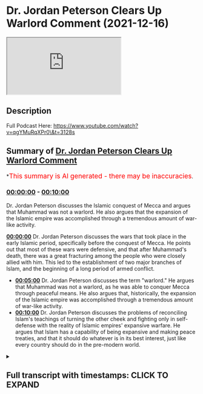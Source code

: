# Dr. Jordan Peterson Clears Up Warlord Comment (2021-12-16)

<iframe loading='lazy' src='https://www.youtube.com/embed/v0qZCupZ2SU'></iframe>

## Description

Full Podcast Here: https://www.youtube.com/watch?v=qgYMuRqXPr0\&t=3128s

## Summary of [Dr. Jordan Peterson Clears Up Warlord Comment](https://www.youtube.com/watch?v=v0qZCupZ2SU)

\*<span style="color:red; font-size:125%">This summary is AI generated - there may be inaccuracies</span>.

### [00:00:00](https://www.youtube.com/watch?v=v0qZCupZ2SU\&t=0) - [00:10:00](https://www.youtube.com/watch?v=v0qZCupZ2SU\&t=600)

Dr. Jordan Peterson discusses the Islamic conquest of Mecca and argues that Muhammad was not a warlord. He also argues that the expansion of the Islamic empire was accomplished through a tremendous amount of war-like activity.

**[00:00:00](https://www.youtube.com/watch?v=v0qZCupZ2SU\&t=0)** Dr. Jordan Peterson discusses the wars that took place in the early Islamic period, specifically before the conquest of Mecca. He points out that most of these wars were defensive, and that after Muhammad's death, there was a great fracturing among the people who were closely allied with him. This led to the establishment of two major branches of Islam, and the beginning of a long period of armed conflict.

*   **[00:05:00](https://www.youtube.com/watch?v=v0qZCupZ2SU\&t=300)**  Dr. Jordan Peterson discusses the term "warlord." He argues that Muhammad was not a warlord, as he was able to conquer Mecca through peaceful means. He also argues that, historically, the expansion of the Islamic empire was accomplished through a tremendous amount of war-like activity.
*   **[00:10:00](https://www.youtube.com/watch?v=v0qZCupZ2SU\&t=600)** Dr. Jordan Peterson discusses the problems of reconciling Islam's teachings of turning the other cheek and fighting only in self-defense with the reality of Islamic empires' expansive warfare. He argues that Islam has a capability of being expansive and making peace treaties, and that it should do whatever is in its best interest, just like every country should do in the pre-modern world.

<details><summary><h2>Full transcript with timestamps: CLICK TO EXPAND</h2></summary>

[0:00:00](https://youtu.be/v0qZCupZ2SU?t=0) uh there was a time of persecution and\
[0:00:02](https://youtu.be/v0qZCupZ2SU?t=2) then after that\
[0:00:03](https://youtu.be/v0qZCupZ2SU?t=3) um\
[0:00:04](https://youtu.be/v0qZCupZ2SU?t=4) he went he went to different places he\
[0:00:06](https://youtu.be/v0qZCupZ2SU?t=6) went to tariff\
[0:00:07](https://youtu.be/v0qZCupZ2SU?t=7) which is a place outside of mecca he\
[0:00:09](https://youtu.be/v0qZCupZ2SU?t=9) went to el salvador two clans two tribes\
[0:00:13](https://youtu.be/v0qZCupZ2SU?t=13) and what it was is that he was he was\
[0:00:15](https://youtu.be/v0qZCupZ2SU?t=15) trying to get support for his project or\
[0:00:18](https://youtu.be/v0qZCupZ2SU?t=18) the monotheistic project because he was\
[0:00:20](https://youtu.be/v0qZCupZ2SU?t=20) being boycotted et cetera he eventually\
[0:00:22](https://youtu.be/v0qZCupZ2SU?t=22) got it from us\
[0:00:24](https://youtu.be/v0qZCupZ2SU?t=24) these two tribes because they actually\
[0:00:25](https://youtu.be/v0qZCupZ2SU?t=25) believed in the religion of islam this\
[0:00:27](https://youtu.be/v0qZCupZ2SU?t=27) is documented like without a shadow of a\
[0:00:29](https://youtu.be/v0qZCupZ2SU?t=29) doubt this is what happened and then is\
[0:00:31](https://youtu.be/v0qZCupZ2SU?t=31) this in the medina is this the medina\
[0:00:33](https://youtu.be/v0qZCupZ2SU?t=33) period that you're speaking out so this\
[0:00:34](https://youtu.be/v0qZCupZ2SU?t=34) is actually technically the meccan\
[0:00:36](https://youtu.be/v0qZCupZ2SU?t=36) period\
[0:00:37](https://youtu.be/v0qZCupZ2SU?t=37) okay still the meccan period yeah so\
[0:00:39](https://youtu.be/v0qZCupZ2SU?t=39) right before medina literally was\
[0:00:40](https://youtu.be/v0qZCupZ2SU?t=40) established because medina is the it was\
[0:00:42](https://youtu.be/v0qZCupZ2SU?t=42) it was so called after the prophet\
[0:00:44](https://youtu.be/v0qZCupZ2SU?t=44) because medina just literally means the\
[0:00:46](https://youtu.be/v0qZCupZ2SU?t=46) city in arabic it was called the\
[0:00:48](https://youtu.be/v0qZCupZ2SU?t=48) ethereum before and then they changed it\
[0:00:49](https://youtu.be/v0qZCupZ2SU?t=49) into madina to nebi like the city of the\
[0:00:51](https://youtu.be/v0qZCupZ2SU?t=51) prophet and so that's why it was kind of\
[0:00:53](https://youtu.be/v0qZCupZ2SU?t=53) called medina after that\
[0:00:55](https://youtu.be/v0qZCupZ2SU?t=55) in that time period so you've got 13\
[0:00:57](https://youtu.be/v0qZCupZ2SU?t=57) years of medina\
[0:00:58](https://youtu.be/v0qZCupZ2SU?t=58) the vast majority i'm not going to say\
[0:01:00](https://youtu.be/v0qZCupZ2SU?t=60) all about the vast majority of wars that\
[0:01:02](https://youtu.be/v0qZCupZ2SU?t=62) took place\
[0:01:03](https://youtu.be/v0qZCupZ2SU?t=63) and in fact all of the wars that took\
[0:01:04](https://youtu.be/v0qZCupZ2SU?t=64) place before the conquest of mecca were\
[0:01:06](https://youtu.be/v0qZCupZ2SU?t=66) defensive so the pagan arabs went to\
[0:01:09](https://youtu.be/v0qZCupZ2SU?t=69) medina and tried to siege it\
[0:01:14](https://youtu.be/v0qZCupZ2SU?t=74) and all of these are names of wars in\
[0:01:16](https://youtu.be/v0qZCupZ2SU?t=76) fact there was according to monschola\
[0:01:18](https://youtu.be/v0qZCupZ2SU?t=78) there were 19 such wars\
[0:01:20](https://youtu.be/v0qZCupZ2SU?t=80) in 10 years so that's almost an average\
[0:01:23](https://youtu.be/v0qZCupZ2SU?t=83) of two wars every year and for me i see\
[0:01:26](https://youtu.be/v0qZCupZ2SU?t=86) that actually as an evidence for prophet\
[0:01:27](https://youtu.be/v0qZCupZ2SU?t=87) because the prophet was actually\
[0:01:28](https://youtu.be/v0qZCupZ2SU?t=88) fighting in these wars he wasn't just\
[0:01:30](https://youtu.be/v0qZCupZ2SU?t=90) you know throwing people around telling\
[0:01:31](https://youtu.be/v0qZCupZ2SU?t=91) him to fight for him he was fighting in\
[0:01:33](https://youtu.be/v0qZCupZ2SU?t=93) them and there were defensive wars\
[0:01:35](https://youtu.be/v0qZCupZ2SU?t=95) um\
[0:01:36](https://youtu.be/v0qZCupZ2SU?t=96) so in that time period what happened was\
[0:01:38](https://youtu.be/v0qZCupZ2SU?t=98) i'll give you one okay so okay so let me\
[0:01:40](https://youtu.be/v0qZCupZ2SU?t=100) let me interject something there because\
[0:01:42](https://youtu.be/v0qZCupZ2SU?t=102) that's\
[0:01:43](https://youtu.be/v0qZCupZ2SU?t=103) that's that's very that's a very hard\
[0:01:44](https://youtu.be/v0qZCupZ2SU?t=104) thing for me to\
[0:01:46](https://youtu.be/v0qZCupZ2SU?t=106) to get straight in my mind yes now\
[0:01:49](https://youtu.be/v0qZCupZ2SU?t=109) um\
[0:01:50](https://youtu.be/v0qZCupZ2SU?t=110) i would say that and the division in\
[0:01:53](https://youtu.be/v0qZCupZ2SU?t=113) islam that occurred almost immediately\
[0:01:55](https://youtu.be/v0qZCupZ2SU?t=115) upon muhammad's death and which has not\
[0:01:58](https://youtu.be/v0qZCupZ2SU?t=118) been rectified to this day quite the\
[0:02:00](https://youtu.be/v0qZCupZ2SU?t=120) contrary that's also you know that's a\
[0:02:02](https://youtu.be/v0qZCupZ2SU?t=122) problem for everyone it's a problem for\
[0:02:04](https://youtu.be/v0qZCupZ2SU?t=124) muslims it's a problem for christians\
[0:02:05](https://youtu.be/v0qZCupZ2SU?t=125) it's a problem for everyone and it's a\
[0:02:07](https://youtu.be/v0qZCupZ2SU?t=127) problem that could really get out of\
[0:02:08](https://youtu.be/v0qZCupZ2SU?t=128) hand now it's not like i don't know that\
[0:02:10](https://youtu.be/v0qZCupZ2SU?t=130) the protestants and the catholics were\
[0:02:11](https://youtu.be/v0qZCupZ2SU?t=131) at each other's throats for you know\
[0:02:13](https://youtu.be/v0qZCupZ2SU?t=133) hundreds of years so\
[0:02:14](https://youtu.be/v0qZCupZ2SU?t=134) but that's that's not the issue at the\
[0:02:17](https://youtu.be/v0qZCupZ2SU?t=137) moment so\
[0:02:19](https://youtu.be/v0qZCupZ2SU?t=139) now in in islam there's a tremendous\
[0:02:21](https://youtu.be/v0qZCupZ2SU?t=141) emphasis on christ's doctrines as well\
[0:02:24](https://youtu.be/v0qZCupZ2SU?t=144) and there isn't any evidence that christ\
[0:02:26](https://youtu.be/v0qZCupZ2SU?t=146) himself took part in let's say wars\
[0:02:30](https://youtu.be/v0qZCupZ2SU?t=150) okay so\
[0:02:31](https://youtu.be/v0qZCupZ2SU?t=151) it's hard\
[0:02:32](https://youtu.be/v0qZCupZ2SU?t=152) and i mean\
[0:02:33](https://youtu.be/v0qZCupZ2SU?t=153) what do you mean okay well if you if you\
[0:02:35](https://youtu.be/v0qZCupZ2SU?t=155) analyze christ as an archetype\
[0:02:37](https://youtu.be/v0qZCupZ2SU?t=157) when he comes back in his second coming\
[0:02:39](https://youtu.be/v0qZCupZ2SU?t=159) he is going to dominate the world\
[0:02:42](https://youtu.be/v0qZCupZ2SU?t=162) and one can say well that's not the\
[0:02:43](https://youtu.be/v0qZCupZ2SU?t=163) historical christ but when we're when\
[0:02:45](https://youtu.be/v0qZCupZ2SU?t=165) we're looking at him in the way\
[0:02:47](https://youtu.be/v0qZCupZ2SU?t=167) look that's a reasonable that's a\
[0:02:48](https://youtu.be/v0qZCupZ2SU?t=168) reasonable objective\
[0:02:50](https://youtu.be/v0qZCupZ2SU?t=170) and i understand that a judge a judge\
[0:02:52](https://youtu.be/v0qZCupZ2SU?t=172) has a judge has that that martial\
[0:02:55](https://youtu.be/v0qZCupZ2SU?t=175) element and i don't think it's\
[0:02:56](https://youtu.be/v0qZCupZ2SU?t=176) reasonable to use the archetypal\
[0:02:58](https://youtu.be/v0qZCupZ2SU?t=178) representation as an argument against\
[0:03:00](https://youtu.be/v0qZCupZ2SU?t=180) the historical reality and look i'm not\
[0:03:02](https://youtu.be/v0qZCupZ2SU?t=182) saying to you that i know that what\
[0:03:05](https://youtu.be/v0qZCupZ2SU?t=185) muhammad did was wrong that isn't what\
[0:03:07](https://youtu.be/v0qZCupZ2SU?t=187) i'm saying i'm saying that i don't\
[0:03:10](https://youtu.be/v0qZCupZ2SU?t=190) understand\
[0:03:11](https://youtu.be/v0qZCupZ2SU?t=191) how\
[0:03:12](https://youtu.be/v0qZCupZ2SU?t=192) participation in those defense of wars\
[0:03:15](https://youtu.be/v0qZCupZ2SU?t=195) let's say but then that was also\
[0:03:16](https://youtu.be/v0qZCupZ2SU?t=196) followed by a tremendous explosion of\
[0:03:18](https://youtu.be/v0qZCupZ2SU?t=198) islamic expansion right the biggest\
[0:03:20](https://youtu.be/v0qZCupZ2SU?t=200) empire the world had ever seen in a very\
[0:03:22](https://youtu.be/v0qZCupZ2SU?t=202) short period of time\
[0:03:23](https://youtu.be/v0qZCupZ2SU?t=203) right at right at europe's doors\
[0:03:26](https://youtu.be/v0qZCupZ2SU?t=206) and so\
[0:03:27](https://youtu.be/v0qZCupZ2SU?t=207) and that was also followed by the\
[0:03:29](https://youtu.be/v0qZCupZ2SU?t=209) severance of the islamic faith into two\
[0:03:31](https://youtu.be/v0qZCupZ2SU?t=211) major categories and and interned\
[0:03:33](https://youtu.be/v0qZCupZ2SU?t=213) conflict there and so there's that that\
[0:03:35](https://youtu.be/v0qZCupZ2SU?t=215) stream of of\
[0:03:37](https://youtu.be/v0qZCupZ2SU?t=217) of armed conflict activity i i think\
[0:03:41](https://youtu.be/v0qZCupZ2SU?t=221) that you're\
[0:03:42](https://youtu.be/v0qZCupZ2SU?t=222) with respect i i don't think you're\
[0:03:43](https://youtu.be/v0qZCupZ2SU?t=223) getting the history fully right here\
[0:03:45](https://youtu.be/v0qZCupZ2SU?t=225) because well\
[0:03:46](https://youtu.be/v0qZCupZ2SU?t=226) go yep that's fine cool yeah the the the\
[0:03:49](https://youtu.be/v0qZCupZ2SU?t=229) the war in germany that the wars between\
[0:03:51](https://youtu.be/v0qZCupZ2SU?t=231) shia and sunnah or what would then be\
[0:03:54](https://youtu.be/v0qZCupZ2SU?t=234) it's not really between sunnah because\
[0:03:55](https://youtu.be/v0qZCupZ2SU?t=235) quite frankly shiism had not been\
[0:03:57](https://youtu.be/v0qZCupZ2SU?t=237) established does it but the the the wars\
[0:03:59](https://youtu.be/v0qZCupZ2SU?t=239) of the companions how many people died\
[0:04:01](https://youtu.be/v0qZCupZ2SU?t=241) in those wars\
[0:04:03](https://youtu.be/v0qZCupZ2SU?t=243) do we have any numbers\
[0:04:04](https://youtu.be/v0qZCupZ2SU?t=244) for maximum we can say but it's but\
[0:04:07](https://youtu.be/v0qZCupZ2SU?t=247) fair look fair enough man and it's not\
[0:04:09](https://youtu.be/v0qZCupZ2SU?t=249) like it's not chris it's not like\
[0:04:10](https://youtu.be/v0qZCupZ2SU?t=250) christianity hasn't been rife with\
[0:04:12](https://youtu.be/v0qZCupZ2SU?t=252) internecine conflict yes\
[0:04:15](https://youtu.be/v0qZCupZ2SU?t=255) but but the fact is is that it was\
[0:04:17](https://youtu.be/v0qZCupZ2SU?t=257) almost immediately after muhammad's\
[0:04:19](https://youtu.be/v0qZCupZ2SU?t=259) death that this fracturing took place\
[0:04:20](https://youtu.be/v0qZCupZ2SU?t=260) among the people that were closely\
[0:04:22](https://youtu.be/v0qZCupZ2SU?t=262) allied with him and it was a bloody\
[0:04:23](https://youtu.be/v0qZCupZ2SU?t=263) fracturing and it isn't obvious that\
[0:04:25](https://youtu.be/v0qZCupZ2SU?t=265) it's been wrapped\
[0:04:27](https://youtu.be/v0qZCupZ2SU?t=267) how bloody was it well how bloody does\
[0:04:29](https://youtu.be/v0qZCupZ2SU?t=269) it have to be you know it doesn't take\
[0:04:30](https://youtu.be/v0qZCupZ2SU?t=270) much\
[0:04:31](https://youtu.be/v0qZCupZ2SU?t=271) okay\
[0:04:32](https://youtu.be/v0qZCupZ2SU?t=272) well let's be honest let's be fair yeah\
[0:04:34](https://youtu.be/v0qZCupZ2SU?t=274) yeah\
[0:04:35](https://youtu.be/v0qZCupZ2SU?t=275) let's be fair right with with with with\
[0:04:37](https://youtu.be/v0qZCupZ2SU?t=277) the wars that took place 30 to 40 years\
[0:04:39](https://youtu.be/v0qZCupZ2SU?t=279) and it wasn't immediately after because\
[0:04:40](https://youtu.be/v0qZCupZ2SU?t=280) you said that in the video the day he\
[0:04:42](https://youtu.be/v0qZCupZ2SU?t=282) died that's wrong he didn't happen the\
[0:04:44](https://youtu.be/v0qZCupZ2SU?t=284) day he died it happened 30 to four years\
[0:04:45](https://youtu.be/v0qZCupZ2SU?t=285) after\
[0:04:46](https://youtu.be/v0qZCupZ2SU?t=286) it happened 30 to 40 years after and how\
[0:04:48](https://youtu.be/v0qZCupZ2SU?t=288) long how how many people how many\
[0:04:50](https://youtu.be/v0qZCupZ2SU?t=290) members of muhammad's immediate family\
[0:04:52](https://youtu.be/v0qZCupZ2SU?t=292) survived during that 30 years\
[0:04:55](https://youtu.be/v0qZCupZ2SU?t=295) my understanding was that most of his\
[0:04:56](https://youtu.be/v0qZCupZ2SU?t=296) immediate family died in armed conflict\
[0:04:59](https://youtu.be/v0qZCupZ2SU?t=299) relatively immediate family died in his\
[0:05:00](https://youtu.be/v0qZCupZ2SU?t=300) own lifetime\
[0:05:02](https://youtu.be/v0qZCupZ2SU?t=302) yes well i'm not speaking of them but\
[0:05:04](https://youtu.be/v0qZCupZ2SU?t=304) i'm speaking of what happened after he\
[0:05:05](https://youtu.be/v0qZCupZ2SU?t=305) died that's right because yeah okay look\
[0:05:08](https://youtu.be/v0qZCupZ2SU?t=308) first first fact\
[0:05:10](https://youtu.be/v0qZCupZ2SU?t=310) muhammad\
[0:05:11](https://youtu.be/v0qZCupZ2SU?t=311) uh salah sallam we say salah meaning\
[0:05:13](https://youtu.be/v0qZCupZ2SU?t=313) peace and blessings upon him\
[0:05:16](https://youtu.be/v0qZCupZ2SU?t=316) all of his children died in his life\
[0:05:19](https://youtu.be/v0qZCupZ2SU?t=319) okay except for one\
[0:05:21](https://youtu.be/v0qZCupZ2SU?t=321) so most of the members of his immediate\
[0:05:23](https://youtu.be/v0qZCupZ2SU?t=323) family and his wife died khadija died\
[0:05:25](https://youtu.be/v0qZCupZ2SU?t=325) his uncle abu talib died his other uncle\
[0:05:27](https://youtu.be/v0qZCupZ2SU?t=327) hamza died they all died within his\
[0:05:30](https://youtu.be/v0qZCupZ2SU?t=330) lifetime either due to illness or due to\
[0:05:33](https://youtu.be/v0qZCupZ2SU?t=333) some other some other cause war for\
[0:05:35](https://youtu.be/v0qZCupZ2SU?t=335) example like one of the defensive was\
[0:05:37](https://youtu.be/v0qZCupZ2SU?t=337) hamza died\
[0:05:38](https://youtu.be/v0qZCupZ2SU?t=338) and by the way muhammad forgave his\
[0:05:40](https://youtu.be/v0qZCupZ2SU?t=340) killer and that's something which which\
[0:05:41](https://youtu.be/v0qZCupZ2SU?t=341) goes against the warlord thesis because\
[0:05:44](https://youtu.be/v0qZCupZ2SU?t=344) when he then conquered mecca\
[0:05:46](https://youtu.be/v0qZCupZ2SU?t=346) when he conquered mecca he was actually\
[0:05:48](https://youtu.be/v0qZCupZ2SU?t=348) no fighting i'm not sure if you know\
[0:05:49](https://youtu.be/v0qZCupZ2SU?t=349) this it's called fat\
[0:05:51](https://youtu.be/v0qZCupZ2SU?t=351) when he went into and conquered mecca he\
[0:05:53](https://youtu.be/v0qZCupZ2SU?t=353) didn't fight anybody\
[0:05:55](https://youtu.be/v0qZCupZ2SU?t=355) it was no fighting there were a few\
[0:05:56](https://youtu.be/v0qZCupZ2SU?t=356) people that that were exempted but he\
[0:05:59](https://youtu.be/v0qZCupZ2SU?t=359) actually quoted what joseph quoted to\
[0:06:01](https://youtu.be/v0qZCupZ2SU?t=361) his brothers in the quran in the quran\
[0:06:04](https://youtu.be/v0qZCupZ2SU?t=364) which is letter 3 by alaikum that no\
[0:06:06](https://youtu.be/v0qZCupZ2SU?t=366) blame is on you today and so and this by\
[0:06:09](https://youtu.be/v0qZCupZ2SU?t=369) the way is a bedrock example of\
[0:06:11](https://youtu.be/v0qZCupZ2SU?t=371) forgiveness in islam because these were\
[0:06:13](https://youtu.be/v0qZCupZ2SU?t=373) people that were persecuting him for 13\
[0:06:15](https://youtu.be/v0qZCupZ2SU?t=375) years these are people that were that\
[0:06:17](https://youtu.be/v0qZCupZ2SU?t=377) killed his uncle like i said there's one\
[0:06:18](https://youtu.be/v0qZCupZ2SU?t=378) person called washi\
[0:06:20](https://youtu.be/v0qZCupZ2SU?t=380) who um who literally killed his uncle\
[0:06:23](https://youtu.be/v0qZCupZ2SU?t=383) and uh and mutilated his body and he\
[0:06:26](https://youtu.be/v0qZCupZ2SU?t=386) said\
[0:06:27](https://youtu.be/v0qZCupZ2SU?t=387) to ashi i forgive you but i can't i\
[0:06:29](https://youtu.be/v0qZCupZ2SU?t=389) can't see your face because of how\
[0:06:31](https://youtu.be/v0qZCupZ2SU?t=391) how\
[0:06:32](https://youtu.be/v0qZCupZ2SU?t=392) he said\
[0:06:37](https://youtu.be/v0qZCupZ2SU?t=397) he said can you keep your face away from\
[0:06:38](https://youtu.be/v0qZCupZ2SU?t=398) me because i can't psychologically i\
[0:06:40](https://youtu.be/v0qZCupZ2SU?t=400) can't bring my faith but i do forgive\
[0:06:41](https://youtu.be/v0qZCupZ2SU?t=401) you he said so he forgave people that\
[0:06:43](https://youtu.be/v0qZCupZ2SU?t=403) killed his own family members\
[0:06:46](https://youtu.be/v0qZCupZ2SU?t=406) and this was after he he himself\
[0:06:48](https://youtu.be/v0qZCupZ2SU?t=408) attempted a treaty with the pagans\
[0:06:50](https://youtu.be/v0qZCupZ2SU?t=410) called hodebiya\
[0:06:52](https://youtu.be/v0qZCupZ2SU?t=412) and so they broke the treaty and that's\
[0:06:54](https://youtu.be/v0qZCupZ2SU?t=414) what initiated the conquest of mecca\
[0:06:55](https://youtu.be/v0qZCupZ2SU?t=415) which was\
[0:06:57](https://youtu.be/v0qZCupZ2SU?t=417) not a conquest that was\
[0:06:58](https://youtu.be/v0qZCupZ2SU?t=418) fighting now if you compare this because\
[0:07:00](https://youtu.be/v0qZCupZ2SU?t=420) i think the comparison if there's any\
[0:07:02](https://youtu.be/v0qZCupZ2SU?t=422) comparison that can be or should be made\
[0:07:04](https://youtu.be/v0qZCupZ2SU?t=424) it's the it's jesus's second coming with\
[0:07:07](https://youtu.be/v0qZCupZ2SU?t=427) muhammad in the medinan period not in\
[0:07:09](https://youtu.be/v0qZCupZ2SU?t=429) the meccan period in the meccan period\
[0:07:11](https://youtu.be/v0qZCupZ2SU?t=431) both were being persecuted jesus in his\
[0:07:13](https://youtu.be/v0qZCupZ2SU?t=433) life and muhammad in his in the meccan\
[0:07:16](https://youtu.be/v0qZCupZ2SU?t=436) period but jesus when he comes back he\
[0:07:18](https://youtu.be/v0qZCupZ2SU?t=438) will then get authority and he will be i\
[0:07:20](https://youtu.be/v0qZCupZ2SU?t=440) uh he will be ruling with the iron\
[0:07:22](https://youtu.be/v0qZCupZ2SU?t=442) scepter according to the bible he would\
[0:07:24](https://youtu.be/v0qZCupZ2SU?t=444) be crushing his uh\
[0:07:26](https://youtu.be/v0qZCupZ2SU?t=446) he will be crushing his enemies as it\
[0:07:28](https://youtu.be/v0qZCupZ2SU?t=448) says in corinthians under his for\
[0:07:30](https://youtu.be/v0qZCupZ2SU?t=450) humbling his enemies under his foot uh\
[0:07:32](https://youtu.be/v0qZCupZ2SU?t=452) and killing and violent violent stuff so\
[0:07:34](https://youtu.be/v0qZCupZ2SU?t=454) in fact\
[0:07:36](https://youtu.be/v0qZCupZ2SU?t=456) i will actually argue today that the new\
[0:07:38](https://youtu.be/v0qZCupZ2SU?t=458) testament representation of jesus christ\
[0:07:41](https://youtu.be/v0qZCupZ2SU?t=461) in his second coming is way more violent\
[0:07:44](https://youtu.be/v0qZCupZ2SU?t=464) than muhammad's\
[0:07:45](https://youtu.be/v0qZCupZ2SU?t=465) conquests in the medina okay well look\
[0:07:48](https://youtu.be/v0qZCupZ2SU?t=468) like i said i wasn't i wasn't trying to\
[0:07:50](https://youtu.be/v0qZCupZ2SU?t=470) make the case i wasn't trying to make\
[0:07:52](https://youtu.be/v0qZCupZ2SU?t=472) the case that\
[0:07:54](https://youtu.be/v0qZCupZ2SU?t=474) what happened in mecca or medina was\
[0:07:56](https://youtu.be/v0qZCupZ2SU?t=476) wrong like so let me explain that a\
[0:07:58](https://youtu.be/v0qZCupZ2SU?t=478) little bit\
[0:08:00](https://youtu.be/v0qZCupZ2SU?t=480) so\
[0:08:01](https://youtu.be/v0qZCupZ2SU?t=481) christian europe fought a defensive war\
[0:08:03](https://youtu.be/v0qZCupZ2SU?t=483) against the nazis\
[0:08:05](https://youtu.be/v0qZCupZ2SU?t=485) it isn't obvious that that was wrong i\
[0:08:07](https://youtu.be/v0qZCupZ2SU?t=487) don't think that was i wouldn't say\
[0:08:08](https://youtu.be/v0qZCupZ2SU?t=488) that's defensive\
[0:08:10](https://youtu.be/v0qZCupZ2SU?t=490) well okay fine but but i understand the\
[0:08:12](https://youtu.be/v0qZCupZ2SU?t=492) concept of defense of war\
[0:08:16](https://youtu.be/v0qZCupZ2SU?t=496) america\
[0:08:17](https://youtu.be/v0qZCupZ2SU?t=497) america when america got involved in\
[0:08:18](https://youtu.be/v0qZCupZ2SU?t=498) world war ii\
[0:08:20](https://youtu.be/v0qZCupZ2SU?t=500) it was not under immediate threat by\
[0:08:21](https://youtu.be/v0qZCupZ2SU?t=501) germany and they colonized it and here's\
[0:08:24](https://youtu.be/v0qZCupZ2SU?t=504) the thing caught it it overtook western\
[0:08:27](https://youtu.be/v0qZCupZ2SU?t=507) germany you see and well\
[0:08:29](https://youtu.be/v0qZCupZ2SU?t=509) here's the thing the term warlord that\
[0:08:31](https://youtu.be/v0qZCupZ2SU?t=511) you use with the prophet you've never\
[0:08:32](https://youtu.be/v0qZCupZ2SU?t=512) used with harry truman you've never used\
[0:08:35](https://youtu.be/v0qZCupZ2SU?t=515) with uh\
[0:08:36](https://youtu.be/v0qZCupZ2SU?t=516) with uh roosevelt you've never used with\
[0:08:38](https://youtu.be/v0qZCupZ2SU?t=518) winston churchill all of which conquered\
[0:08:40](https://youtu.be/v0qZCupZ2SU?t=520) countries literally in wars because i\
[0:08:43](https://youtu.be/v0qZCupZ2SU?t=523) feel like there is there is a bias there\
[0:08:45](https://youtu.be/v0qZCupZ2SU?t=525) and you actually never used it with\
[0:08:47](https://youtu.be/v0qZCupZ2SU?t=527) anybody else aside from the prophet\
[0:08:48](https://youtu.be/v0qZCupZ2SU?t=528) muhammad in your public output and i\
[0:08:50](https://youtu.be/v0qZCupZ2SU?t=530) think that's unjustifiable i think that\
[0:08:52](https://youtu.be/v0qZCupZ2SU?t=532) you have biblical prophets like moses\
[0:08:54](https://youtu.be/v0qZCupZ2SU?t=534) you have biblical prophets\
[0:08:56](https://youtu.be/v0qZCupZ2SU?t=536) like um joshua you have you have the\
[0:08:59](https://youtu.be/v0qZCupZ2SU?t=539) jesus in his second coming all of which\
[0:09:01](https://youtu.be/v0qZCupZ2SU?t=541) were warrior prophets\
[0:09:03](https://youtu.be/v0qZCupZ2SU?t=543) and and and and you've only used the\
[0:09:06](https://youtu.be/v0qZCupZ2SU?t=546) term uh\
[0:09:07](https://youtu.be/v0qZCupZ2SU?t=547) warlord with the prophet muhammad i\
[0:09:08](https://youtu.be/v0qZCupZ2SU?t=548) think that is unjustifiable i think if\
[0:09:11](https://youtu.be/v0qZCupZ2SU?t=551) what is it that caught\
[0:09:12](https://youtu.be/v0qZCupZ2SU?t=552) what makes someone a warlord in you\
[0:09:15](https://youtu.be/v0qZCupZ2SU?t=555) then if if it's conquering lands then\
[0:09:17](https://youtu.be/v0qZCupZ2SU?t=557) harry truman is a warlord then uh\
[0:09:20](https://youtu.be/v0qZCupZ2SU?t=560) you know and so on and so forth in fact\
[0:09:23](https://youtu.be/v0qZCupZ2SU?t=563) i guess that's a real that's a real\
[0:09:24](https://youtu.be/v0qZCupZ2SU?t=564) tough question isn't it what makes a\
[0:09:26](https://youtu.be/v0qZCupZ2SU?t=566) warlord and what makes it just war it's\
[0:09:28](https://youtu.be/v0qZCupZ2SU?t=568) not like any of us have the precise\
[0:09:30](https://youtu.be/v0qZCupZ2SU?t=570) answers to that i think that's what\
[0:09:31](https://youtu.be/v0qZCupZ2SU?t=571) partly what we're trying to hash out the\
[0:09:32](https://youtu.be/v0qZCupZ2SU?t=572) definitions of the word warlords the\
[0:09:34](https://youtu.be/v0qZCupZ2SU?t=574) definition of the word woodward\
[0:09:35](https://youtu.be/v0qZCupZ2SU?t=575) according to collins is that someone who\
[0:09:37](https://youtu.be/v0qZCupZ2SU?t=577) acquires force by aggressivity and\
[0:09:39](https://youtu.be/v0qZCupZ2SU?t=579) violence\
[0:09:42](https://youtu.be/v0qZCupZ2SU?t=582) and you push back on me so i'll push\
[0:09:43](https://youtu.be/v0qZCupZ2SU?t=583) back on you to some degree okay well\
[0:09:46](https://youtu.be/v0qZCupZ2SU?t=586) it's certainly the case that the\
[0:09:47](https://youtu.be/v0qZCupZ2SU?t=587) expansion of the islamic empire was\
[0:09:50](https://youtu.be/v0qZCupZ2SU?t=590) accomplished by a tremendous amount of\
[0:09:52](https://youtu.be/v0qZCupZ2SU?t=592) war-like activity and that wasn't\
[0:09:53](https://youtu.be/v0qZCupZ2SU?t=593) defensive\
[0:09:55](https://youtu.be/v0qZCupZ2SU?t=595) now look i understand that monotheism is\
[0:09:57](https://youtu.be/v0qZCupZ2SU?t=597) a difficult state to attain\
[0:10:00](https://youtu.be/v0qZCupZ2SU?t=600) and that monotheistic societies have\
[0:10:02](https://youtu.be/v0qZCupZ2SU?t=602) emerged in the midst of conflict\
[0:10:03](https://youtu.be/v0qZCupZ2SU?t=603) throughout human society i understand\
[0:10:05](https://youtu.be/v0qZCupZ2SU?t=605) that and i'm not even saying that\
[0:10:06](https://youtu.be/v0qZCupZ2SU?t=606) there's something exceptional in that\
[0:10:08](https://youtu.be/v0qZCupZ2SU?t=608) regard about islam although the rate at\
[0:10:10](https://youtu.be/v0qZCupZ2SU?t=610) which it happened was quite remarkable\
[0:10:12](https://youtu.be/v0qZCupZ2SU?t=612) but it still it presents us with a\
[0:10:14](https://youtu.be/v0qZCupZ2SU?t=614) problem doesn't it\
[0:10:15](https://youtu.be/v0qZCupZ2SU?t=615) i mean everyone it presents everyone\
[0:10:17](https://youtu.be/v0qZCupZ2SU?t=617) with a problem\
[0:10:18](https://youtu.be/v0qZCupZ2SU?t=618) and the problem is well for example the\
[0:10:20](https://youtu.be/v0qZCupZ2SU?t=620) problem is reconciling the idea of\
[0:10:22](https://youtu.be/v0qZCupZ2SU?t=622) turning the other cheek with the idea of\
[0:10:24](https://youtu.be/v0qZCupZ2SU?t=624) a just war a defensive war or an expanse\
[0:10:26](https://youtu.be/v0qZCupZ2SU?t=626) of war for that matter and of course\
[0:10:28](https://youtu.be/v0qZCupZ2SU?t=628) that issue is relevant to islam because\
[0:10:30](https://youtu.be/v0qZCupZ2SU?t=630) islam exploded outward and produced the\
[0:10:33](https://youtu.be/v0qZCupZ2SU?t=633) biggest empire the world had ever seen\
[0:10:34](https://youtu.be/v0qZCupZ2SU?t=634) in in the in the space of a few short\
[0:10:36](https://youtu.be/v0qZCupZ2SU?t=636) centuries\
[0:10:39](https://youtu.be/v0qZCupZ2SU?t=639) so then well so then you ask well what's\
[0:10:42](https://youtu.be/v0qZCupZ2SU?t=642) the spirit what is the spirit that\
[0:10:44](https://youtu.be/v0qZCupZ2SU?t=644) animated that and is that attributable\
[0:10:46](https://youtu.be/v0qZCupZ2SU?t=646) to the islamic doctrines themselves\
[0:10:49](https://youtu.be/v0qZCupZ2SU?t=649) i don't know the answer to that now let\
[0:10:51](https://youtu.be/v0qZCupZ2SU?t=651) me tell you the answer to that okay\
[0:10:53](https://youtu.be/v0qZCupZ2SU?t=653) and this is what i want to tell you\
[0:10:54](https://youtu.be/v0qZCupZ2SU?t=654) conclusively and this will help build\
[0:10:56](https://youtu.be/v0qZCupZ2SU?t=656) bridges honestly because we can maintain\
[0:10:58](https://youtu.be/v0qZCupZ2SU?t=658) the warlord thesis we can maintain the\
[0:10:59](https://youtu.be/v0qZCupZ2SU?t=659) expansionist thesis but here's what i'll\
[0:11:01](https://youtu.be/v0qZCupZ2SU?t=661) tell you\
[0:11:02](https://youtu.be/v0qZCupZ2SU?t=662) islam has a has a capability to be\
[0:11:05](https://youtu.be/v0qZCupZ2SU?t=665) expansive\
[0:11:07](https://youtu.be/v0qZCupZ2SU?t=667) and it also has a capability of making\
[0:11:09](https://youtu.be/v0qZCupZ2SU?t=669) peace treaties\
[0:11:10](https://youtu.be/v0qZCupZ2SU?t=670) and it does and it should do whatever is\
[0:11:12](https://youtu.be/v0qZCupZ2SU?t=672) in his best interest just like every\
[0:11:14](https://youtu.be/v0qZCupZ2SU?t=674) country should do ever in his best\
[0:11:16](https://youtu.be/v0qZCupZ2SU?t=676) interest in the pre-modern world we did\
[0:11:19](https://youtu.be/v0qZCupZ2SU?t=679) not i think this is highly anachronistic\
[0:11:21](https://youtu.be/v0qZCupZ2SU?t=681) in the pre-modern world there was no\
[0:11:23](https://youtu.be/v0qZCupZ2SU?t=683) such thing as un it was a realist\
[0:11:25](https://youtu.be/v0qZCupZ2SU?t=685) international relations framework\
[0:11:27](https://youtu.be/v0qZCupZ2SU?t=687) whereby everybody was fighting everyone\
[0:11:30](https://youtu.be/v0qZCupZ2SU?t=690) the roman empire didn't care\
[0:11:32](https://youtu.be/v0qZCupZ2SU?t=692) about what it didn't care about you\
[0:11:34](https://youtu.be/v0qZCupZ2SU?t=694) quite frankly it was expanding itself\
[0:11:36](https://youtu.be/v0qZCupZ2SU?t=696) the persian empire was expanding itself\
[0:11:38](https://youtu.be/v0qZCupZ2SU?t=698) and the and the arabian peninsula was in\
[0:11:40](https://youtu.be/v0qZCupZ2SU?t=700) between both and so it could have either\
[0:11:42](https://youtu.be/v0qZCupZ2SU?t=702) been swallowed by those two other\
[0:11:44](https://youtu.be/v0qZCupZ2SU?t=704) empires or it could decide to in fact we\
[0:11:46](https://youtu.be/v0qZCupZ2SU?t=706) will impose our government on them\
[0:11:48](https://youtu.be/v0qZCupZ2SU?t=708) before they impose it on us and it\
[0:11:50](https://youtu.be/v0qZCupZ2SU?t=710) decided the former rather than the\
[0:11:52](https://youtu.be/v0qZCupZ2SU?t=712) latter it decided to expand and in fact\
[0:11:54](https://youtu.be/v0qZCupZ2SU?t=714) the prophet in his weakest of times he\
[0:11:56](https://youtu.be/v0qZCupZ2SU?t=716) predicted that that would happen\
[0:11:58](https://youtu.be/v0qZCupZ2SU?t=718) you know there was one more in\
[0:11:59](https://youtu.be/v0qZCupZ2SU?t=719) particular where they were they were\
[0:12:01](https://youtu.be/v0qZCupZ2SU?t=721) starving and it's called khandak and he\
[0:12:03](https://youtu.be/v0qZCupZ2SU?t=723) hit iraq and he said\
[0:12:07](https://youtu.be/v0qZCupZ2SU?t=727) the roman empire has been conquered he\
[0:12:09](https://youtu.be/v0qZCupZ2SU?t=729) hit another iraq again he said forte had\
[0:12:11](https://youtu.be/v0qZCupZ2SU?t=731) fairest that the persian empire has been\
[0:12:13](https://youtu.be/v0qZCupZ2SU?t=733) conquered and then he knocked the rock\
[0:12:14](https://youtu.be/v0qZCupZ2SU?t=734) again he said he said this in his\
[0:12:16](https://youtu.be/v0qZCupZ2SU?t=736) weakest moment he said that the yemen\
[0:12:18](https://youtu.be/v0qZCupZ2SU?t=738) has been conquered i see that the\
[0:12:20](https://youtu.be/v0qZCupZ2SU?t=740) expansion of the islamic empire is a\
[0:12:22](https://youtu.be/v0qZCupZ2SU?t=742) proof of islam and you know it's not\
[0:12:23](https://youtu.be/v0qZCupZ2SU?t=743) just me even historians say this how\
[0:12:25](https://youtu.be/v0qZCupZ2SU?t=745) barnaby rogerson he said the fact that\
[0:12:27](https://youtu.be/v0qZCupZ2SU?t=747) islam spread\
[0:12:29](https://youtu.be/v0qZCupZ2SU?t=749) to the roman empire and the persian\
[0:12:31](https://youtu.be/v0qZCupZ2SU?t=751) empire is equivalent to\
[0:12:33](https://youtu.be/v0qZCupZ2SU?t=753) the the is equivalent to eskimos taking\
[0:12:36](https://youtu.be/v0qZCupZ2SU?t=756) over russia and america i believe it's\
[0:12:37](https://youtu.be/v0qZCupZ2SU?t=757) miraculous if anything that this\
[0:12:39](https://youtu.be/v0qZCupZ2SU?t=759) happened i don't think it's\
[0:12:40](https://youtu.be/v0qZCupZ2SU?t=760) unjustifiable i think actually during\
[0:12:42](https://youtu.be/v0qZCupZ2SU?t=762) peace and to be then\
[0:12:43](https://youtu.be/v0qZCupZ2SU?t=763) stop it why did it stop at europe's\
[0:12:45](https://youtu.be/v0qZCupZ2SU?t=765) borders so to speak\
[0:12:48](https://youtu.be/v0qZCupZ2SU?t=768) if it was the worst\
[0:12:49](https://youtu.be/v0qZCupZ2SU?t=769) yeah\
[0:12:50](https://youtu.be/v0qZCupZ2SU?t=770) because of uh\
[0:12:51](https://youtu.be/v0qZCupZ2SU?t=771) it wasn't successful there it wasn't it\
[0:12:54](https://youtu.be/v0qZCupZ2SU?t=774) it stopped where it it\
[0:12:55](https://youtu.be/v0qZCupZ2SU?t=775) couldn't go further but the point is is\
[0:12:58](https://youtu.be/v0qZCupZ2SU?t=778) that it's not like the christians at\
[0:12:59](https://youtu.be/v0qZCupZ2SU?t=779) that time in\
[0:13:00](https://youtu.be/v0qZCupZ2SU?t=780) rome cared i mean they did the same\
[0:13:03](https://youtu.be/v0qZCupZ2SU?t=783) thing for years they were expanding\
[0:13:04](https://youtu.be/v0qZCupZ2SU?t=784) themselves well that's why i said that's\
[0:13:06](https://youtu.be/v0qZCupZ2SU?t=786) why i said i wasn't making a private\
[0:13:07](https://youtu.be/v0qZCupZ2SU?t=787) fancy case that this was wrong i'm\
[0:13:09](https://youtu.be/v0qZCupZ2SU?t=789) trying to understand it and so and you\
[0:13:11](https://youtu.be/v0qZCupZ2SU?t=791) objected to my\
[0:13:12](https://youtu.be/v0qZCupZ2SU?t=792) use of the term warlord and perhaps\
[0:13:14](https://youtu.be/v0qZCupZ2SU?t=794) rightly so you know perhaps that was an\
[0:13:16](https://youtu.be/v0qZCupZ2SU?t=796) injudicious comment i was rather shocked\
[0:13:19](https://youtu.be/v0qZCupZ2SU?t=799) when i was reading islamic history when\
[0:13:21](https://youtu.be/v0qZCupZ2SU?t=801) i\
[0:13:22](https://youtu.be/v0qZCupZ2SU?t=802) encountered the degree of violence that\
[0:13:25](https://youtu.be/v0qZCupZ2SU?t=805) surrounded these events and so you know\
[0:13:26](https://youtu.be/v0qZCupZ2SU?t=806) maybe i was like i was appreciative you\
[0:13:29](https://youtu.be/v0qZCupZ2SU?t=809) said that i think this that shows real\
[0:13:30](https://youtu.be/v0qZCupZ2SU?t=810) sincerity in it and it's it's one step\
[0:13:33](https://youtu.be/v0qZCupZ2SU?t=813) closer to creating real\
[0:13:35](https://youtu.be/v0qZCupZ2SU?t=815) uh meaningful relationships between uh\
[0:13:38](https://youtu.be/v0qZCupZ2SU?t=818) well i think and i think you're you know\
[0:13:40](https://youtu.be/v0qZCupZ2SU?t=820) your defense that well the world was a\
[0:13:42](https://youtu.be/v0qZCupZ2SU?t=822) battleground of empires and you know if\
[0:13:44](https://youtu.be/v0qZCupZ2SU?t=824) it's if it's push out from our territory\
[0:13:47](https://youtu.be/v0qZCupZ2SU?t=827) be encroached upon and dominated then it\
[0:13:49](https://youtu.be/v0qZCupZ2SU?t=829) isn't obvious that being encroached upon\
[0:13:51](https://youtu.be/v0qZCupZ2SU?t=831) and dominated is the right\
[0:13:53](https://youtu.be/v0qZCupZ2SU?t=833) approach the correct approach the most\
[0:13:55](https://youtu.be/v0qZCupZ2SU?t=835) moral approach let's say um especially\
[0:13:58](https://youtu.be/v0qZCupZ2SU?t=838) because there'd be no shortage of\
[0:13:59](https://youtu.be/v0qZCupZ2SU?t=839) bloodshed that would also accompany that\
[0:14:01](https://youtu.be/v0qZCupZ2SU?t=841) so sometimes you're in a bad place and\
[0:14:03](https://youtu.be/v0qZCupZ2SU?t=843) but you know it's not an easy thing for\
[0:14:05](https://youtu.be/v0qZCupZ2SU?t=845) any of us to\
[0:14:06](https://youtu.be/v0qZCupZ2SU?t=846) what would you say mediate between\
[0:14:08](https://youtu.be/v0qZCupZ2SU?t=848) doctrines like turn the other cheek and\
[0:14:10](https://youtu.be/v0qZCupZ2SU?t=850) love your enemy and also at the same\
[0:14:12](https://youtu.be/v0qZCupZ2SU?t=852) time discuss the necessity of both\
[0:14:14](https://youtu.be/v0qZCupZ2SU?t=854) defensive and sometimes expansive\
[0:14:16](https://youtu.be/v0qZCupZ2SU?t=856) expansionist wars right we all have to\
[0:14:18](https://youtu.be/v0qZCupZ2SU?t=858) contend with that and and\
[0:14:21](https://youtu.be/v0qZCupZ2SU?t=861) and it's very difficult to contend with\
[0:14:22](https://youtu.be/v0qZCupZ2SU?t=862) it the arguments are extremely\
[0:14:24](https://youtu.be/v0qZCupZ2SU?t=864) complicated you're absolutely right and\
[0:14:25](https://youtu.be/v0qZCupZ2SU?t=865) i

</details>
